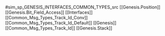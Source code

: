 #sim_sp_GENESIS_INTERFACES_COMMON_TYPES_src
[[Genesis.Position]]
[[Genesis.Bit_Field_Access]]
[[Interfaces]]
[[Common_Msg_Types_Track_Id_Conv]]
[[Common_Msg_Types_Track_Id_Default]]
[[Genesis]]
[[Common_Msg_Types_Track_Id]]
[[Genesis.Stack]]
